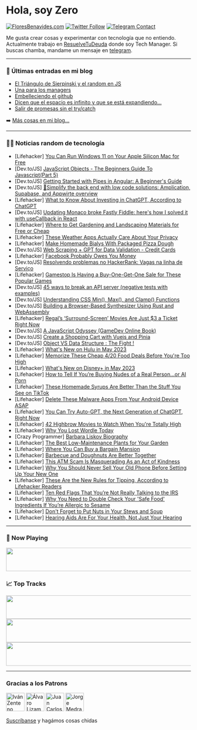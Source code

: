 # Hola, soy Zero

[![FloresBenavides.com](https://img.shields.io/website?down_message=oops&label=MiBlog&style=for-the-badge&up_message=online&url=https%3A%2F%2Ffloresbenavides.com)](https://floresbenavides.com) [![Twitter Follow](https://img.shields.io/twitter/follow/ZeroDragon?color=%231DA1F2&label=Follow&logo=twitter&logoColor=ffffff&style=for-the-badge)](https://twitter.com/zerodragon) [![Telegram Contact](https://img.shields.io/badge/escr%C3%ADbeme-ZeroDragon-%2326A5E4?style=for-the-badge&logo=telegram)](https://t.me/zerodragon)

Me gusta crear cosas y experimentar con tecnología que no entiendo.
Actualmente trabajo en [ResuelveTuDeuda](http://github.com/resuelve) donde soy Tech Manager.
Si buscas chamba, mandame un mensaje en [telegram](https://t.me/zerodragon).

---

### 📕 Últimas entradas en mi blog
<!-- BLOG-POST-LIST:START -->
- [El Triángulo de Sierpinski y el random en JS](https://floresbenavides.com/el-triangulo-de-sierpinski-y-el-random-en-js/)
- [Una para los managers](https://floresbenavides.com/una-para-los-managers/)
- [Embelleciendo el github](https://floresbenavides.com/embelleciendo-el-github/)
- [Dicen que el espacio es infinito y que se está expandiendo…](https://floresbenavides.com/dicen-que-el-espacio-es-infinito-y-que-se-esta-expandiendo/)
- [Salir de promesas sin el try/catch](https://floresbenavides.com/salir-de-promesas-sin-el-try-catch/)
<!-- BLOG-POST-LIST:END -->

➡️ [Más cosas en mi blog...](https://floresbenavides.com)

---

### 👨‍💻 Noticias random de tecnología
<!-- TECH-POSTS:START -->
- [Lifehacker] [You Can Run Windows 11 on Your Apple Silicon Mac for Free](https://lifehacker.com/you-can-run-windows-11-on-your-apple-silicon-mac-for-fr-1850347186)
- [Dev.to/JS] [JavaScript Objects - The Beginners Guide To Javascript&lpar;Part 5&rpar;](https://dev.to/camskithedev/javascript-objects-the-beginners-guide-to-javascriptpart-5-1c1i)
- [Dev.to/JS] [Getting Started with Pipes in Angular: A Beginner&#39;s Guide](https://dev.to/ayushdev_24/getting-started-with-pipes-in-angular-a-beginners-guide-p63)
- [Dev.to/JS] [🍂Simplify the back end with low code solutions: Amplication, Supabase, and Appwirte overview](https://dev.to/hunghvu/simplify-the-back-end-with-low-code-solutions-amplication-supabase-and-appwirte-overview-4ia7)
- [Lifehacker] [What to Know About Investing in ChatGPT, According to ChatGPT](https://lifehacker.com/what-to-know-about-investing-in-chatgpt-according-to-c-1850344557)
- [Dev.to/JS] [Updating Monaco broke Fastly Fiddle: here&#39;s how I solved it with useCallback in React](https://dev.to/fastly/updating-monaco-broke-fastly-fiddle-heres-how-i-solved-it-with-usecallback-in-react-2j92)
- [Lifehacker] [Where to Get Gardening and Landscaping Materials for Free or Cheap](https://lifehacker.com/where-to-get-gardening-and-landscaping-materials-for-fr-1850346771)
- [Lifehacker] [These Weather Apps Actually Care About Your Privacy](https://lifehacker.com/these-weather-apps-actually-care-about-your-privacy-1850342974)
- [Lifehacker] [Make Homemade Bialys With Packaged Pizza Dough](https://lifehacker.com/make-homemade-bialys-with-packaged-pizza-dough-1850349658)
- [Dev.to/JS] [Web Scraping + GPT for Data Validation - Credit Cards](https://dev.to/aacitelli/web-scraping-gpt-for-data-validation-credit-cards-1f2k)
- [Lifehacker] [Facebook Probably Owes You Money](https://lifehacker.com/facebook-probably-owes-you-money-1850350640)
- [Dev.to/JS] [Resolvendo problemas no HackerRank: Vagas na linha de Serviço](https://dev.to/altencirsilvajr/resolvendo-problemas-no-hackerrank-vagas-na-linha-de-servico-5e7l)
- [Lifehacker] [Gamestop Is Having a Buy-One-Get-One Sale for These Popular Games](https://lifehacker.com/gamestop-is-having-a-buy-one-get-one-sale-for-these-pop-1850349375)
- [Dev.to/JS] [45 ways to break an API server &lpar;negative tests with examples&rpar;](https://dev.to/zvone187/45-ways-to-break-an-api-server-negative-tests-with-examples-4ok3)
- [Dev.to/JS] [Understanding CSS Min&lpar;&rpar;, Max&lpar;&rpar;, and Clamp&lpar;&rpar; Functions](https://dev.to/scofieldidehen/understanding-css-min-max-and-clamp-functions-gli)
- [Dev.to/JS] [Building a Browser-Based Synthesizer Using Rust and WebAssembly](https://dev.to/speratus/building-a-browser-based-synthesizer-using-rust-and-webassembly-3kpl)
- [Lifehacker] [Regal’s ‘Surround-Screen’ Movies Are Just $3 a Ticket Right Now](https://lifehacker.com/regal-s-surround-screen-movies-are-just-3-a-ticket-r-1850345171)
- [Dev.to/JS] [A JavaScript Odyssey &lpar;GameDev Online Book&rpar;](https://dev.to/hugeen/a-javascript-odyssey-4m00)
- [Dev.to/JS] [Create a Shopping Cart with Vuejs and Pinia](https://dev.to/andrewzach/create-a-shopping-cart-with-vuejs-and-pinia-1ooc)
- [Dev.to/JS] [Object VS Data Structure : The Fight !](https://dev.to/codeoz/object-vs-data-structure-the-fight--k0h)
- [Lifehacker] [What&#39;s New on Hulu in May 2023](https://lifehacker.com/whats-new-on-hulu-in-may-2023-1850349866)
- [Lifehacker] [Memorize These Cheap 4/20 Food Deals Before You&#39;re Too High](https://lifehacker.com/memorize-these-cheap-4-20-food-deals-before-youre-too-h-1850348698)
- [Lifehacker] [What&#39;s New on Disney+ in May 2023](https://lifehacker.com/whats-new-on-disney-in-may-2023-1850349256)
- [Lifehacker] [How to Tell If You’re Buying Nudes of a Real Person...or AI Porn](https://lifehacker.com/how-to-tell-if-you-re-buying-nudes-of-a-real-person-o-1850344588)
- [Lifehacker] [These Homemade Syrups Are Better Than the Stuff You See on TikTok](https://lifehacker.com/these-homemade-syrups-are-better-than-the-stuff-you-see-1850339690)
- [Lifehacker] [Delete These Malware Apps From Your Android Device ASAP](https://lifehacker.com/delete-these-malware-apps-from-your-android-device-asap-1850348143)
- [Lifehacker] [You Can Try Auto-GPT, the Next Generation of ChatGPT, Right Now](https://lifehacker.com/you-can-try-auto-gpt-the-next-generation-of-chatgpt-r-1850343691)
- [Lifehacker] [42 Highbrow Movies to Watch When You&#39;re Totally High](https://lifehacker.com/42-highbrow-films-to-watch-when-youre-totally-high-1848796343)
- [Lifehacker] [Why You Lost Wordle Today](https://lifehacker.com/why-you-lost-wordle-today-1850348061)
- [Crazy Programmer] [Barbara Liskov Biography](https://www.thecrazyprogrammer.com/2023/04/barbara-liskov-biography.html)
- [Lifehacker] [The Best Low-Maintenance Plants for Your Garden](https://lifehacker.com/the-best-low-maintenance-plants-for-your-garden-1850344419)
- [Lifehacker] [Where You Can Buy a Bargain Mansion](https://lifehacker.com/where-you-can-buy-a-bargain-mansion-1850344233)
- [Lifehacker] [Barbecue and Doughnuts Are Better Together](https://lifehacker.com/barbecue-and-doughnuts-are-better-together-1850339106)
- [Lifehacker] [This ATM Scam Is Masquerading As an Act of Kindness](https://lifehacker.com/this-atm-scam-is-masquerading-as-an-act-of-kindness-1850338599)
- [Lifehacker] [Why You Should Never Sell Your Old Phone Before Setting Up Your New One](https://lifehacker.com/why-you-should-never-sell-your-old-phone-before-setting-1850338691)
- [Lifehacker] [These Are the New Rules for Tipping, According to Lifehacker Readers](https://lifehacker.com/these-are-the-new-rules-for-tipping-according-to-lifeh-1850338162)
- [Lifehacker] [Ten Red Flags That You’re Not Really Talking to the IRS](https://lifehacker.com/ten-red-flags-that-you-re-not-really-talking-to-the-irs-1850338065)
- [Lifehacker] [Why You Need to Double Check Your &#39;Safe Food&#39; Ingredients If You’re Allergic to Sesame](https://lifehacker.com/why-you-need-to-double-check-your-safe-food-ingredients-1850338194)
- [Lifehacker] [Don&#39;t Forget to Put Nuts in Your Stews and Soup](https://lifehacker.com/dont-forget-to-put-nuts-in-your-stews-and-soup-1850338202)
- [Lifehacker] [Hearing Aids Are For Your Health, Not Just Your Hearing](https://lifehacker.com/hearing-aids-are-for-your-health-not-just-your-hearing-1850337795)<!-- TECH-POSTS:END -->

---

### 🎵 Now Playing
<a href="https://spotify-now-playing-dun.vercel.app/now-playing?open"><img src="https://spotify-now-playing-dun.vercel.app/now-playing" width="540" height="64"></a>

### 📈 Top Tracks
<a href="https://spotify-now-playing-dun.vercel.app/top-tracks?i=1&open"><img src="https://spotify-now-playing-dun.vercel.app/top-tracks?i=1" width="540" height="64"></a>
<a href="https://spotify-now-playing-dun.vercel.app/top-tracks?i=2&open"><img src="https://spotify-now-playing-dun.vercel.app/top-tracks?i=2" width="540" height="64"></a>
<a href="https://spotify-now-playing-dun.vercel.app/top-tracks?i=3&open"><img src="https://spotify-now-playing-dun.vercel.app/top-tracks?i=3" width="540" height="64"></a>

---

### Gracias a los Patrons
[<img src="https://avatars.githubusercontent.com/u/243380?v=4" alt="Iván Zenteno" width="50px">](https://github.com/k001) [<img src="https://avatars.githubusercontent.com/u/19955639?v=4" alt="Álvaro Lizama" width="50px">](https://github.com/alvarolizama) [<img src="https://avatars.githubusercontent.com/u/2718753?v=4" alt="Juan Carlos Ruiz" width="50px">](https://github.com/JuanCrg90) [<img src="https://avatars.githubusercontent.com/u/37025?v=4" alt="Jorge Medrano" width="50px">](https://github.com/h1pp1e) 

[Suscríbanse](https://www.patreon.com/zerodragon) y hagámos cosas chidas
